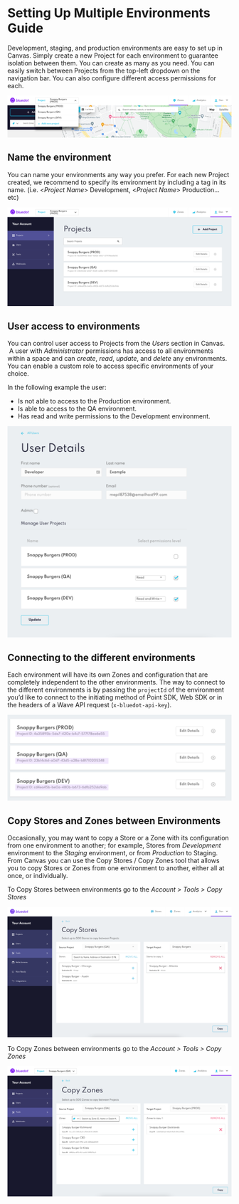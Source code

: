 Setting Up Multiple Environments Guide
======================================

Development, staging, and production environments are easy to set up in Canvas. Simply create a new Project for each environment to guarantee isolation between them. You can create as many as you need. You can easily switch between Projects from the top-left dropdown on the navigation bar. You can also configure different access permissions for each.

![environments-projects-dropdown](../assets/environments-projects-dropdown.png)

Name the environment
--------------------

You can name your environments any way you prefer. For each new Project created, we recommend to specify its environment by including a tag in its name. (i.e. <_Project Name_\> Development, <_Project Name_\> Production… etc)

![environments-list-page](../assets/environments-list-page.png)

User access to environments
---------------------------

You can control user access to Projects from the _Users_ section in Canvas.  A user with _Administrator_ permissions has access to all environments within a space and can _create_, _read_, _update_, and _delete_ any environments. You can enable a custom role to access specific environments of your choice. 

In the following example the user:

*   Is not able to access to the Production environment.
*   Is able to access to the QA environment.
*   Has read and write permissions to the Development environment.

![user-permissions-example](../assets/user-permissions-example.png)

Connecting to the different environments
----------------------------------------

Each environment will have its own Zones and configuration that are completely independent to the other environments. The way to connect to the different environments is by passing the `projectId` of the environment you’d like to connect to the initiating method of Point SDK, Web SDK or in the headers of a Wave API request (`x-bluedot-api-key`).

![](../assets/environments-list-ids-highlighted.png)

Copy Stores and Zones between Environments
------------------------------------------

Occasionally, you may want to copy a Store or a Zone with its configuration from one environment to another; for example, Stores from _Development_ environment to the _Staging_ environment, or from _Production_ to Staging. From Canvas you can use the Copy Stores / Copy Zones tool that allows you to copy Stores or Zones from one environment to another, either all at once, or individually.

To Copy Stores between environments go to the _Account > Tools > Copy Stores_

![](../assets/copy-stores.png)

To Copy Zones between environments go to the _Account > Tools > Copy Zones_

![](../assets/copy-zones.png)